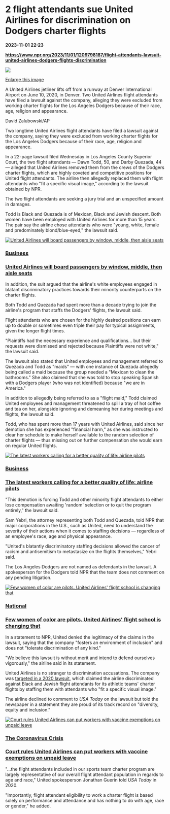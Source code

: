 # 2 flight attendants sue United Airlines for discrimination on Dodgers charter flights

**2023-11-01 22:23**

**https://www.npr.org/2023/11/01/1209798187/flight-attendants-lawsuit-united-airlines-dodgers-flights-discrimination**

 ![](https://media.npr.org/assets/img/2023/10/31/ap23272589203406-de2085b32beea1e063d63e76d06edf801939309b-s1100-c50.jpg) 

[Enlarge this image](https://media.npr.org/assets/img/2023/10/31/ap23272589203406-de2085b32beea1e063d63e76d06edf801939309b-s1200.jpg)

A United Airlines jetliner lifts off from a runway at Denver International Airport on June 10, 2020, in Denver. Two United Airlines flight attendants have filed a lawsuit against the company, alleging they were excluded from working charter flights for the Los Angeles Dodgers because of their race, age, religion and appearance.

David Zalubowski/AP

Two longtime United Airlines flight attendants have filed a lawsuit against the company, saying they were excluded from working charter flights for the Los Angeles Dodgers because of their race, age, religion and appearance.

In a 22-page lawsuit filed Wednesday in Los Angeles County Superior Court, the two flight attendants — Dawn Todd, 50, and Darby Quezada, 44 — alleged that United Airlines removed them from the crews of the Dodgers charter flights, which are highly coveted and competitive positions for United flight attendants. The airline then allegedly replaced them with flight attendants who "fit a specific visual image," according to the lawsuit obtained by NPR.

The two flight attendants are seeking a jury trial and an unspecified amount in damages.

Todd is Black and Quezada is of Mexican, Black and Jewish descent. Both women have been employed with United Airlines for more than 15 years. The pair say the airline chose attendants who were "young, white, female and predominately blond/blue-eyed," the lawsuit said.

[![United Airlines will board passengers by window, middle, then aisle seats](https://media.npr.org/assets/img/2023/10/19/ap23272589203406_sq-3def02b0214edb50647d749b474012921d992487-s100-c15.jpg)](https://www.npr.org/2023/10/19/1207255409/united-airlines-new-boarding-policy)

### [Business](https://www.npr.org/sections/business/)

### [United Airlines will board passengers by window, middle, then aisle seats](https://www.npr.org/2023/10/19/1207255409/united-airlines-new-boarding-policy)

In addition, the suit argued that the airline's white employees engaged in blatant discriminatory practices towards their minority counterparts on the charter flights.

Both Todd and Quezada had spent more than a decade trying to join the airline's program that staffs the Dodgers' flights, the lawsuit said.

Flight attendants who are chosen for the highly desired positions can earn up to double or sometimes even triple their pay for typical assignments, given the longer flight times.

"Plaintiffs had the necessary experience and qualifications... but their requests were dismissed and rejected because Plaintiffs were not white," the lawsuit said.

The lawsuit also stated that United employees and management referred to Quezada and Todd as "maids" — with one instance of Quezada allegedly being called a maid because the group needed a "Mexican to clean the bathrooms." She also claimed that she was told to stop speaking Spanish with a Dodgers player (who was not identified) because "we are in America."

In addition to allegedly being referred to as a "flight maid," Todd claimed United employees and management threatened to spill a tray of hot coffee and tea on her, alongside ignoring and demeaning her during meetings and flights, the lawsuit said.

Todd, who has spent more than 17 years with United Airlines, said since her demotion she has experienced "financial harm," as she was instructed to clear her schedule to make herself available to the random selection of charter flights — thus missing out on further compensation she would earn on regular United flights.

[![The latest workers calling for a better quality of life: airline pilots](https://media.npr.org/assets/img/2023/05/18/gettyimages-1489507976_sq-6702169032c132cca23bb488b62889885f00e676-s100-c15.jpg)](https://www.npr.org/2023/05/22/1176897959/united-american-airlines-southwest-pilots-contract-summer-travel-picket)

### [Business](https://www.npr.org/sections/business/)

### [The latest workers calling for a better quality of life: airline pilots](https://www.npr.org/2023/05/22/1176897959/united-american-airlines-southwest-pilots-contract-summer-travel-picket)

"This demotion is forcing Todd and other minority flight attendants to either lose compensation awaiting 'random' selection or to quit the program entirely," the lawsuit said.

Sam Yebri, the attorney representing both Todd and Quezada, told NPR that major corporations in the U.S., such as United, need to understand the severity of their actions when it comes to staffing decisions — regardless of an employee's race, age and physical appearance.

"United's blatantly discriminatory staffing decisions allowed the cancer of racism and antisemitism to metastasize on the flights themselves," Yebri said.

The Los Angeles Dodgers are not named as defendants in the lawsuit. A spokesperson for the Dodgers told NPR that the team does not comment on any pending litigation.

[![Few women of color are pilots. United Airlines' flight school is changing that ](https://media.npr.org/assets/img/2022/03/03/img_7603_sq-0a65b02c579757157e9b44a88292aac6ff3e62d9-s100-c15.jpg)](https://www.npr.org/2022/03/05/1084390214/few-women-of-color-are-pilots-united-airlines-flight-school-is-changing-that)

### [National](https://www.npr.org/sections/national/)

### [Few women of color are pilots. United Airlines' flight school is changing that](https://www.npr.org/2022/03/05/1084390214/few-women-of-color-are-pilots-united-airlines-flight-school-is-changing-that)

In a statement to NPR, United denied the legitimacy of the claims in the lawsuit, saying that the company "fosters an environment of inclusion" and does not "tolerate discrimination of any kind."

"We believe this lawsuit is without merit and intend to defend ourselves vigorously," the airline said in its statement.

United Airlines is no stranger to discrimination accusations. The company was [targeted in a 2020 lawsuit](https://www.usatoday.com/story/travel/airline-news/2020/09/13/united-sued-over-claims-nfl-flights-staffed-young-blond-crews/5784594002/), which claimed the airline discriminated against Black and Jewish flight attendants for its athletic teams' charter flights by staffing them with attendants who "fit a specific visual image."

The airline declined to comment to _USA Today_ on the lawsuit but told the newspaper in a statement they are proud of its track record on "diversity, equity and inclusion."

[![Court rules United Airlines can put workers with vaccine exemptions on unpaid leave](https://media.npr.org/assets/img/2021/11/09/gettyimages-1347542069_sq-6be0f2fad61ec67dcff7ccb5177dc5caee77d46a-s100-c15.jpg)](https://www.npr.org/2021/11/09/1053814689/united-airlines-vaccine-mandate-religious-exemption-court-sued)

### [The Coronavirus Crisis](https://www.npr.org/series/812054919/the-coronavirus-crisis)

### [Court rules United Airlines can put workers with vaccine exemptions on unpaid leave](https://www.npr.org/2021/11/09/1053814689/united-airlines-vaccine-mandate-religious-exemption-court-sued)

"...the flight attendants included in our sports team charter program are largely representative of our overall flight attendant population in regards to age and race," United spokesperson Jonathan Guerin told _USA Today_ in 2020.

"Importantly, flight attendant eligibility to work a charter flight is based solely on performance and attendance and has nothing to do with age, race or gender," he added.